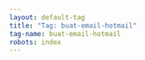 ```yaml
---
layout: default-tag
title: "Tag: buat-email-hotmail"
tag-name: buat-email-hotmail
robots: index
---
```

